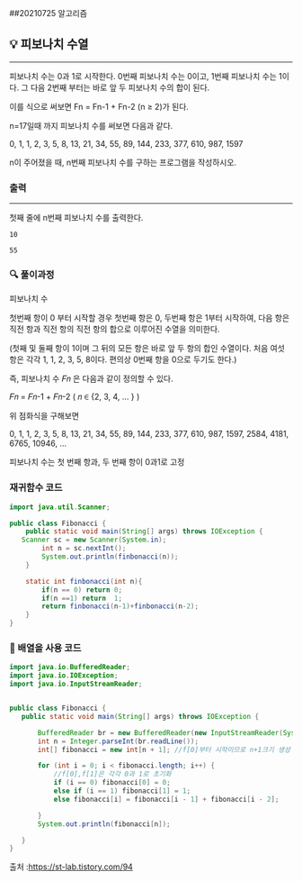 ##20210725 알고리즘

## 💡 피보나치 수열
---
피보나치 수는 0과 1로 시작한다. 0번째 피보나치 수는 0이고, 1번째 피보나치 수는 1이다. 그 다음 2번째 부터는 바로 앞 두 피보나치 수의 합이 된다.

이를 식으로 써보면 Fn = Fn-1 + Fn-2 (n ≥ 2)가 된다.

n=17일때 까지 피보나치 수를 써보면 다음과 같다.

0, 1, 1, 2, 3, 5, 8, 13, 21, 34, 55, 89, 144, 233, 377, 610, 987, 1597

n이 주어졌을 때, n번째 피보나치 수를 구하는 프로그램을 작성하시오.
### 출력
---
첫째 줄에 n번째 피보나치 수를 출력한다.
```
10
```
```
55
```
### 🔍 풀이과정
피보나치 수

첫번째 항이 0 부터 시작할 경우 첫번째 항은 0, 두번째 항은 1부터 시작하여, 다음 항은 직전 항과 직전 항의 직전 항의 합으로 이루어진 수열을 의미한다.

(첫째 및 둘째 항이 1이며 그 뒤의 모든 항은 바로 앞 두 항의 합인 수열이다. 처음 여섯 항은 각각 1, 1, 2, 3, 5, 8이다. 편의상 0번째 항을 0으로 두기도 한다.)

즉, 피보나치 수 𝐹𝑛 은 다음과 같이 정의할 수 있다.

𝐹𝑛 = 𝐹𝑛-1 + 𝐹𝑛-2    ( 𝑛 ∈ {2, 3, 4, … } )

위 점화식을 구해보면

0, 1, 1, 2, 3, 5, 8, 13, 21, 34, 55, 89, 144, 233, 377, 610, 987, 1597, 2584, 4181, 6765, 10946, ...

피보나치 수는 첫 번째 항과, 두 번째 항이 0과1로 고정

### 재귀함수 코드
```java
import java.util.Scanner;

public class Fibonacci {
    public static void main(String[] args) throws IOException {
   Scanner sc = new Scanner(System.in);
        int n = sc.nextInt();
        System.out.println(finbonacci(n));
    }

    static int finbonacci(int n){
        if(n == 0) return 0;
        if(n ==1) return  1;
        return finbonacci(n-1)+finbonacci(n-2);
    }
}
```
 ###  👻  배열을 사용 코드

 ```java
import java.io.BufferedReader;
import java.io.IOException;
import java.io.InputStreamReader;


public class Fibonacci {
    public static void main(String[] args) throws IOException {

        BufferedReader br = new BufferedReader(new InputStreamReader(System.in));
        int n = Integer.parseInt(br.readLine());
        int[] fibonacci = new int[n + 1]; //f[0]부터 시작이므로 n+1크기 생성

        for (int i = 0; i < fibonacci.length; i++) {
            //f[0],f[1]은 각각 0과 1로 초기화
            if (i == 0) fibonacci[0] = 0;
            else if (i == 1) fibonacci[1] = 1;
            else fibonacci[i] = fibonacci[i - 1] + fibonacci[i - 2];

        }
        System.out.println(fibonacci[n]);

    }
}

 ```
출처 :https://st-lab.tistory.com/94
